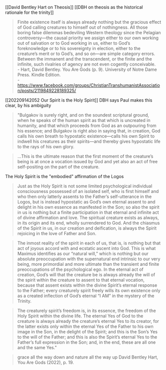 
[[David Bentley Hart on Theosis]]
[[DBH on theosis as the historical rationale for the trinity]]

> Finite existence itself is always already nothing but the gracious effect of God calling creatures to himself out of nothingness. All those boring false dilemmas bedeviling Western theology since the Pelagian controversy—the causal priority we assign either to our own working out of salvation or to God working in us, either to God’s foreknowledge or to his sovereignty in election, either to the creature’s merit or to God’s, and so on—are simple category errors. Between the immanent and the transcendent, or the finite and the infinite, such rivalries of agency are not even cogently conceivable.  
    - Hart, David Bentley. You Are Gods (p. 9). University of Notre Dame Press. Kindle Edition.  
        - https://www.facebook.com/groups/ChristianTranshumanistAssociation/posts/2119849228189325/  

[[202209142052 Our Spirit is the Holy Spirit]]
DBH says Paul makes this clear, by his ambiguity

> "Bulgakov is surely right, and on the soundest scriptural ground, when he speaks of the human spirit as that which is uncreated in humanity, and that which proceeds from God as an outpouring from his essence; and Bulgakov is right also in saying that, in creation, God calls his own breath to hypostatic existence—calls his own Spirit to indwell his creatures as their spirits—and thereby gives hypostatic life to the rays of his own glory.  

> ...This is the ultimate reason that the first moment of the creature’s being is at once a vocation issued by God and yet also an act of free self-positing on the part of the creature.  

The Holy Spirit is the "embodied" affirmation of the Logos

> Just as the Holy Spirit is not some limited psychological individual consciousness possessed of an isolated self, who is first himself and who then only latterly assents to the Father’s self-utterance in the Logos, but is instead hypostatic as God’s own eternal assent to and delight in his own essence as manifested in the Son; so also the spirit in us is nothing but a finite participation in that eternal and infinite act of divine affirmation and love. The spiritual creature exists as always, in its origin and its end, wholly surrendered to God. And the chiasmus of the Spirit in us, in our creation and deification, is always the Spirit rejoicing in the love of Father and Son.  

> The inmost reality of the spirit in each of us, that is, is nothing but that act of joyous accord with and ecstatic ascent into God. This is what Maximus identifies as our “natural will,” which is nothing but our absolute preoccupation with the supernatural end intrinsic to our very being, more primordial and more ultimate than the transient and finite preoccupations of the psychological ego. In the eternal act of creation, God’s will that the creature be is always already the will of the spirit within the creature to assent to that eternal vocation, because that assent exists within the divine Spirit’s eternal response to the Father; every creaturely spirit freely wills its own existence only as a created inflection of God’s eternal “I AM” in the mystery of the Trinity.  

> The creaturely spirit’s freedom is, in its essence, the freedom of the Holy Spirit within the divine life. The eternal Yes of God to the creature is always already the creature’s eternal Yes to its creator, for the latter exists only within the eternal Yes of the Father to his own image in the Son, in the delight of the Spirit; and this is the Son’s Yes to the will of the Father; and this is also the Spirit’s eternal Yes to the Father’s full expression in the Son; and, in the end, these are all one and the same Yes."  

> grace all the way down and nature all the way up
> David Bentley Hart, You Are Gods (2022), p. 19.
